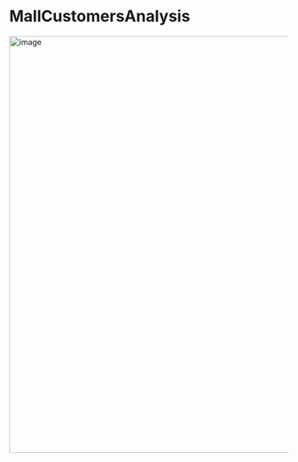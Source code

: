 # MallCustomersAnalysis

<img width="1373" height="752" alt="image" src="https://github.com/user-attachments/assets/0cd7834f-addd-406d-b8e2-4f4fe5ae271d" />
